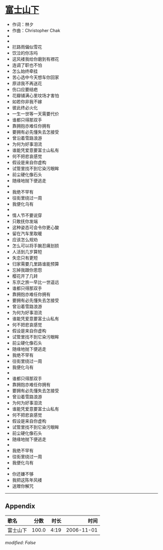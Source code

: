 # [富士山下](https://music.163.com/song?id=65766)

* 作词：林夕
* 作曲：Christopher Chak
*
*
* 拦路雨偏似雪花
* 饮泣的你冻吗
* 这风褛我给你磨到有襟花
* 连调了职也不怕
* 怎么始终牵挂
* 苦心选中今天想车你回家
* 原谅我不再送花
* 伤口应要结疤
* 花瓣铺满心里坟场才害怕
* 如若你非我不嫁
* 彼此终必火化
* 一生一世等一天需要代价
* 谁都只得那双手
* 靠拥抱亦难任你拥有
* 要拥有必先懂失去怎接受
* 曾沿着雪路浪游
* 为何为好事泪流
* 谁能凭爱意要富士山私有
* 何不把悲哀感觉
* 假设是来自你虚构
* 试管里找不到它染污眼眸
* 前尘硬化像石头
* 随缘地抛下便逃走
* 
* 我绝不罕有
* 往街里绕过一周
* 我便化乌有
* 
* 情人节不要说穿
* 只敢抚你发端
* 这种姿态可会令你更心酸
* 留在汽车里取暖
* 应该怎么规劝
* 怎么可以将手腕忍痛划损
* 人活到几岁算短
* 失恋只有更短
* 归家需要几里路谁能预算
* 忘掉我跟你恩怨
* 樱花开了几转
* 东京之旅一早比一世遥远
* 谁都只得那双手
* 靠拥抱亦难任你拥有
* 要拥有必先懂失去怎接受
* 曾沿着雪路浪游
* 为何为好事泪流
* 谁能凭爱意要富士山私有
* 何不把悲哀感觉
* 假设是来自你虚构
* 试管里找不到它染污眼眸
* 前尘硬化像石头
* 随缘地抛下便逃走
* 我绝不罕有
* 往街里绕过一周
* 我便化乌有
* 
* 谁都只得那双手
* 靠拥抱亦难任你拥有
* 要拥有必先懂失去怎接受
* 曾沿着雪路浪游
* 为何为好事泪流
* 谁能凭爱意要富士山私有
* 何不把悲哀感觉
* 假设是来自你虚构
* 试管里找不到它染污眼眸
* 前尘硬化像石头
* 随缘地抛下便逃走
* 
* 我绝不罕有
* 往街里绕过一周
* 我便化乌有
* 
* 你还嫌不够
* 我把这陈年风褛
* 送赠你解咒


---

## Appendix

|歌名|分数|时长|时间|
|:---|:---:|---:|---:|
|富士山下|100.0|4:19|2006-11-01

*modified: False*